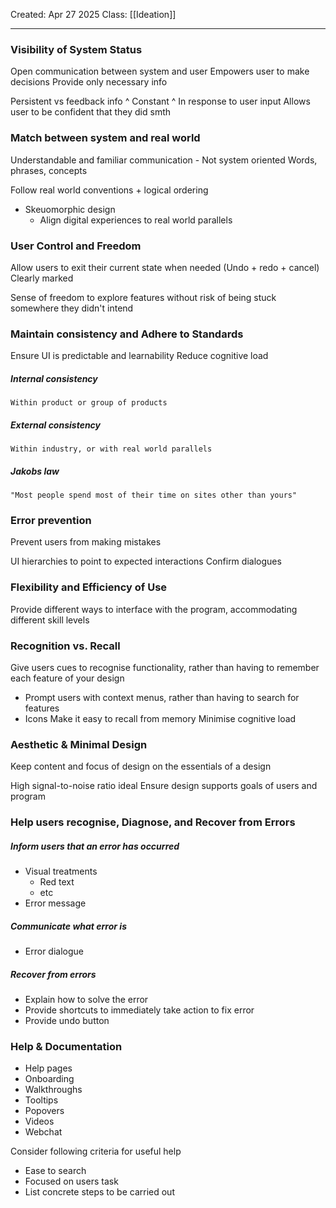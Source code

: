 Created: Apr 27 2025
Class: [[Ideation]] 
- - -
### Visibility of System Status
Open communication between system and user
Empowers user to make decisions
Provide only necessary info

Persistent vs feedback info
^ Constant   ^ In response to user input
			 Allows user to be confident that they did smth

### Match between system and real world
Understandable and familiar communication - Not system oriented
	Words, phrases, concepts

Follow real world conventions + logical ordering
- Skeuomorphic design
	- Align digital experiences to real world parallels

### User Control and Freedom
Allow users to exit their current state when needed
(Undo + redo + cancel)
Clearly marked

Sense of freedom to explore features without risk of being stuck somewhere they didn't intend

### Maintain consistency and Adhere to Standards
Ensure UI is predictable and learnability
Reduce cognitive load
##### Internal consistency
	Within product or group of products

##### External consistency
	Within industry, or with real world parallels

##### Jakobs law
	"Most people spend most of their time on sites other than yours"



### Error prevention
Prevent users from making mistakes

UI hierarchies to point to expected interactions
Confirm dialogues

### Flexibility and Efficiency of Use
Provide different ways to interface with the program, accommodating different skill levels
### Recognition vs. Recall

Give users cues to recognise functionality, rather than having to remember each feature of your design
- Prompt users with context menus, rather than having to search for features
- Icons
Make it easy to recall from memory
Minimise cognitive load

### Aesthetic & Minimal Design

Keep content and focus of design on the essentials of a design

High signal-to-noise ratio ideal
Ensure design supports goals of users and program

### Help users recognise, Diagnose, and Recover from Errors

##### Inform users that an error has occurred
- Visual treatments
	- Red text
	- etc
- Error message

##### Communicate what error is
- Error dialogue

##### Recover from errors
- Explain how to solve the error
- Provide shortcuts to immediately take action to fix error
- Provide undo button

### Help & Documentation
- Help pages
- Onboarding
- Walkthroughs
- Tooltips
- Popovers
- Videos
- Webchat

Consider following criteria for useful help
- Ease to search
- Focused on users task
- List concrete steps to be carried out
 